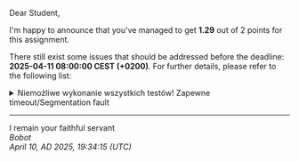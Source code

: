Dear Student,

I'm happy to announce that you've managed to get **1.29** out of 2 points for this assignment.

There still exist some issues that should be addressed before the deadline: **2025-04-11 08:00:00 CEST (+0200)**. For further details, please refer to the following list:

<details><summary>Niemożliwe wykonanie wszystkich testów! Zapewne timeout/Segmentation fault</summary>constructionWithDefaultConstructor_expectedAllElementsAreZero:FAIL<br>constructionFromText_expectedDataCopied:OK<br>constructionFromEmptyText_expectedEmptyTextCopied:OK<br>copyConstruction_expectedDataCopied:OK<br>destructor_expectedMemoryFreed:OK<br>instanceMethod_expectedCountedAllLivingInstances:OK<br>assign_expectedNewTextSet:OK<br>equalToWithoutIgnoringCases:OK<br>equalToWithDifferentCaseSettings:OK<br>appendOneTextAnotherOne_expectedBothTextMerged:OK<br>substr_expectedPartOfTextReturned:FAIL<br>movingConstructor:FAIL<br>compareTextWithCases_expectedComparingWorks:OK<br>compareTextWithoutCases_expectedComparingWorks:OK<br>Za&nbsp;karę&nbsp;od&nbsp;ilości&nbsp;przechodzących&nbsp;testów&nbsp;odejmuje&nbsp;punkty!</details>

-----------
I remain your faithful servant\
_Bobot_\
_April 10, AD 2025, 19:34:15 (UTC)_